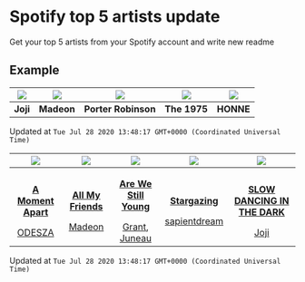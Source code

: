 # Spotify top 5 artists update

Get your top 5 artists from your Spotify account and write new readme

## Example
<!-- table start -->
|<img src="https://i.scdn.co/image/5386e44d5e07dc662c0d6f14c3ae9c47e8898e06">|<img src="https://i.scdn.co/image/3f4c99a2932c2e21fc966123050cd92fe4ff0c15">|<img src="https://i.scdn.co/image/50c288dcdab974637f634438faeafbd4a96ece81">|<img src="https://i.scdn.co/image/1717dac024e71f64ec421a658c7a9769d41ce251">|<img src="https://i.scdn.co/image/8b9e5d9441a0208eca61b6a1f7fba5e390dd835d">|
| :---: | :---: | :---: | :---: | :---: |
|<b>Joji</b>|<b>Madeon</b>|<b>Porter Robinson</b>|<b>The 1975</b>|<b>HONNE</b>|

Updated at `Tue Jul 28 2020 13:48:17 GMT+0000 (Coordinated Universal Time)`
<!-- table end -->

<!-- table song start -->
|<img src="https://i.scdn.co/image/ab67616d00001e0299a3a1c380019cdc2ba9b8c2">|<img src="https://i.scdn.co/image/ab67616d00001e02dc384e6d13983fe1cd415ade">|<img src="https://i.scdn.co/image/ab67616d00001e025bb0f92c88480fb24dec0c31">|<img src="https://i.scdn.co/image/ab67616d00001e022057743ed6bf8bd21f5e68f2">|<img src="https://i.scdn.co/image/ab67616d00001e0260ba1d6104d0475c7555a6b2">|
| :---: | :---: | :---: | :---: | :---: |
|<p><b><a href="https://api.spotify.com/v1/tracks/59wlTaYOL5tDUgXnbBQ3my">A Moment Apart</a></b></p> <a href="https://api.spotify.com/v1/artists/21mKp7DqtSNHhCAU2ugvUw">ODESZA</a>|<p><b><a href="https://api.spotify.com/v1/tracks/3ArdPRbscsYB2uI70AzpuG">All My Friends</a></b></p> <a href="https://api.spotify.com/v1/artists/4pb4rqWSoGUgxm63xmJ8xc">Madeon</a>|<p><b><a href="https://api.spotify.com/v1/tracks/7zPAsqqz9M5qcpG42YUiug">Are We Still Young</a></b></p> <a href="https://api.spotify.com/v1/artists/2Hchwjfl1DioXcIwbOJkus">Grant</a>, <a href="https://api.spotify.com/v1/artists/4GqIsFywX1zYRiXreoyU34">Juneau</a>|<p><b><a href="https://api.spotify.com/v1/tracks/740g8hhl3ocPTZfZHCVQ6w">Stargazing</a></b></p> <a href="https://api.spotify.com/v1/artists/4wOqWyXZiVMLchDC2H9CyP">sapientdream</a>|<p><b><a href="https://api.spotify.com/v1/tracks/0rKtyWc8bvkriBthvHKY8d">SLOW DANCING IN THE DARK</a></b></p> <a href="https://api.spotify.com/v1/artists/3MZsBdqDrRTJihTHQrO6Dq">Joji</a>|

Updated at `Tue Jul 28 2020 13:48:17 GMT+0000 (Coordinated Universal Time)`
<!-- table song end -->